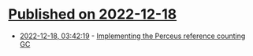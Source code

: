 # [Published on 2022-12-18](index.md)

* [2022-12-18, 03:42:19](https://lobste.rs/s/sryur4/implementing_perceus_reference) - [Implementing the Perceus reference counting GC](https://dev.to/raviqqe/implementing-the-perceus-reference-counting-gc-5662)
